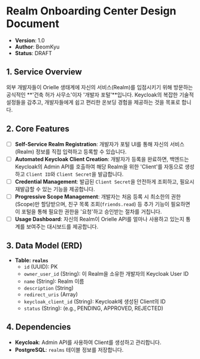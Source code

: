 # Realm Onboarding Center Design Document

- **Version**: 1.0
- **Author**: BeomKyu
- **Status**: DRAFT

## 1. Service Overview
외부 개발자들이 Orielle 생태계에 자신의 서비스(Realm)를 입점시키기 위해 방문하는 공식적인 **'건축 허가 사무소'이자 '개발자 포털'**입니다. Keycloak의 복잡한 기술적 설정들을 감추고, 개발자들에게 쉽고 편리한 온보딩 경험을 제공하는 것을 목표로 합니다.

## 2. Core Features
- [ ] **Self-Service Realm Registration**: 개발자가 포털 UI를 통해 자신의 서비스(Realm) 정보를 직접 입력하고 등록할 수 있습니다.
- [ ] **Automated Keycloak Client Creation**: 개발자가 등록을 완료하면, 백엔드는 Keycloak의 Admin API를 호출하여 해당 Realm을 위한 'Client'를 자동으로 생성하고 `Client ID`와 `Client Secret`을 발급합니다.
- [ ] **Credential Management**: 발급된 `Client Secret`을 안전하게 조회하고, 필요시 재발급할 수 있는 기능을 제공합니다.
- [ ] **Progressive Scope Management**: 개발자는 처음 등록 시 최소한의 권한(Scope)만 할당받으며, 친구 목록 조회(`friends.read`) 등 추가 기능이 필요하면 이 포털을 통해 필요한 권한을 '요청'하고 승인받는 절차를 거칩니다.
- [ ] **Usage Dashboard**: 자신의 Realm이 Orielle API를 얼마나 사용하고 있는지 통계를 보여주는 대시보드를 제공합니다.

## 3. Data Model (ERD)
- **Table: `realms`**
  - `id` (UUID): PK
  - `owner_user_id` (String): 이 Realm을 소유한 개발자의 Keycloak User ID
  - `name` (String): Realm 이름
  - `description` (String)
  - `redirect_uris` (Array<String>)
  - `keycloak_client_id` (String): Keycloak에 생성된 Client의 ID
  - `status` (String): (e.g., PENDING, APPROVED, REJECTED)

## 4. Dependencies
- **Keycloak**: Admin API를 사용하여 Client를 생성하고 관리합니다.
- **PostgreSQL**: `realms` 테이블 정보를 저장합니다.
